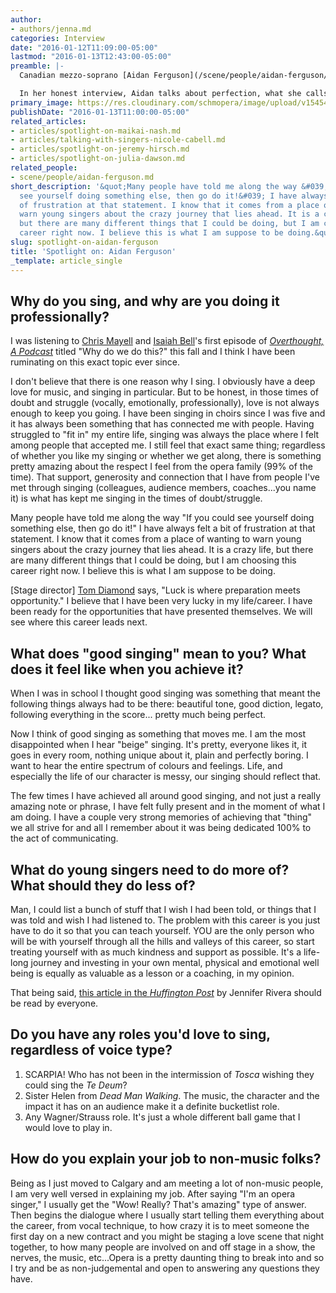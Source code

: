 ```yaml
---
author:
- authors/jenna.md
categories: Interview
date: "2016-01-12T11:09:00-05:00"
lastmod: "2016-01-13T12:43:00-05:00"
preamble: |-
  Canadian mezzo-soprano [Aidan Ferguson](/scene/people/aidan-ferguson/) is an alumna of [l'Opéra de Montréal](/scene/companies/lopera-de-montreal/)'s Atelier lyrique program, as well as Operavenir, the Opera Studio at Theater Basel, Switzerland.

  In her honest interview, Aidan talks about perfection, what she calls "beige singing", and her not-so-secret dream of singing Scarpia.
primary_image: https://res.cloudinary.com/schmopera/image/upload/v1545409169/media/webhook-uploads/1452615806764/2016-11-12---Aidan-Ferguson.jpg.jpg
publishDate: "2016-01-13T11:00:00-05:00"
related_articles:
- articles/spotlight-on-maikai-nash.md
- articles/talking-with-singers-nicole-cabell.md
- articles/spotlight-on-jeremy-hirsch.md
- articles/spotlight-on-julia-dawson.md
related_people:
- scene/people/aidan-ferguson.md
short_description: '&quot;Many people have told me along the way &#039;If you could
  see yourself doing something else, then go do it!&#039; I have always felt a bit
  of frustration at that statement. I know that it comes from a place of wanting to
  warn young singers about the crazy journey that lies ahead. It is a crazy life,
  but there are many different things that I could be doing, but I am choosing this
  career right now. I believe this is what I am suppose to be doing.&quot;'
slug: spotlight-on-aidan-ferguson
title: 'Spotlight on: Aidan Ferguson'
_template: article_single
---
```


## Why do you sing, and why are you doing it professionally?

I was listening to [Chris Mayell](/chris-mayell-the-opera-career/) and [Isaiah Bell](/on-the-ego/)'s first episode of [*Overthought, A Podcast*](http://www.overthoughtpodcast.com/) titled "Why do we do this?" this fall and I think I have been ruminating on this exact topic ever since.  

I don't believe that there is one reason why I sing. I obviously have a deep love for music, and singing in particular. But to be honest, in those times of doubt and struggle (vocally, emotionally, professionally), love is not always enough to keep you going. I have been singing in choirs since I was five and it has always been something that has connected me with people. Having struggled to "fit in" my entire life, singing was always the place where I felt among people that accepted me. I still feel that exact same thing; regardless of whether you like my singing or whether we get along, there is something pretty amazing about the respect I feel from the opera family (99% of the time). That support, generosity and connection that I have from people I've met through singing (colleagues, audience members, coaches...you name it) is what has kept me singing in the times of doubt/struggle.   

Many people have told me along the way "If you could see yourself doing something else, then go do it!" I have always felt a bit of frustration at that statement.  I know that it comes from a place of wanting to warn young singers about the crazy journey that lies ahead.  It is a crazy life, but there are many different things that I could be doing, but I am choosing this career right now. I believe this is what I am suppose to be doing. 

[Stage director] [Tom Diamond](/tom-diamond-on-directing-opera/) says, "Luck is where preparation meets opportunity." I believe that I have been very lucky in my life/career. I have been ready for the opportunities that have presented themselves.  We will see where this career leads next. 

## What does "good singing" mean to you? What does it feel like when you achieve it?

When I was in school I thought good singing was something that meant the following things always had to be there: beautiful tone, good diction, legato, following everything in the score... pretty much being perfect.  

Now I think of good singing as something that moves me. I am the most disappointed when I hear "beige" singing. It's pretty, everyone likes it, it goes in every room, nothing unique about it, plain and perfectly boring. I want to hear the entire spectrum of colours and feelings. Life, and especially the life of our character is messy, our singing should reflect that. 

The few times I have achieved all around good singing, and not just a really amazing note or phrase, I have felt fully present and in the moment of what I am doing. I have a couple very strong memories of achieving that "thing" we all strive for and all I remember about it was being dedicated 100% to the act of communicating.

## What do young singers need to do more of? What should they do less of?

Man, I could list a bunch of stuff that I wish I had been told, or things that I was told and wish I had listened to. The problem with this career is you just have to do it so that you can teach yourself. YOU are the only person who will be with yourself through all the hills and valleys of this career, so start treating yourself with as much kindness and support as possible. It's a life-long journey and investing in your own mental, physical and emotional well being is equally as valuable as a lesson or a coaching, in my opinion.  

That being said, [this article in the *Huffington Post*](http://m.huffpost.com/us/entry/5590096) by Jennifer Rivera should be read by everyone. 

## Do you have any roles you'd love to sing, regardless of voice type?

1. SCARPIA! Who has not been in the intermission of *Tosca* wishing they could sing the *Te Deum*?
2. Sister Helen from *Dead Man Walking*. The music, the character and the impact it has on an audience make it a definite bucketlist role. 
3. Any Wagner/Strauss role. It's just a whole different ball game that I would love to play in. 

## How do you explain your job to non-music folks?

Being as I just moved to Calgary and am meeting a lot of non-music people, I am very well versed in explaining my job. After saying "I'm an opera singer," I usually get the "Wow! Really? That's amazing" type of answer. Then begins the dialogue where I usually start telling them everything about the career, from vocal technique, to how crazy it is to meet someone the first day on a new contract and you might be staging a love scene that night together, to how many people are involved on and off stage in a show, the nerves, the music, etc...Opera is a pretty daunting thing to break into and so I try and be as non-judgemental and open to answering any questions they have.  
